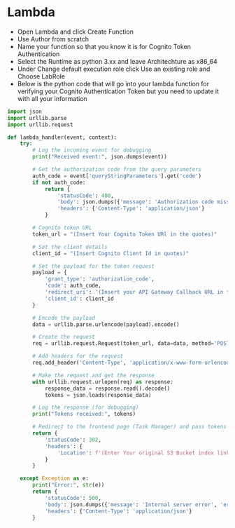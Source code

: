 
# Lambda
- Open Lambda and click Create Function
- Use Author from scratch
- Name your function so that you know it is for Cognito Token Authentication
- Select the Runtime as python 3.xx and leave Architechture as x86_64
- Under Change default execution role click Use an existing role and Choose LabRole
- Below is the python code that will go into your lambda function for verifying your Cognito Authentication Token but you need to update it with all your information
```python
import json
import urllib.parse
import urllib.request

def lambda_handler(event, context):
    try:
        # Log the incoming event for debugging
        print("Received event:", json.dumps(event))

        # Get the authorization code from the query parameters
        auth_code = event['queryStringParameters'].get('code')
        if not auth_code:
            return {
                'statusCode': 400,
                'body': json.dumps({'message': 'Authorization code missing'}),
                'headers': {'Content-Type': 'application/json'}
            }

        # Cognito token URL
        token_url = "(Insert Your Cognito Token URl in the quotes)"

        # Set the client details
        client_id = "(Insert Cognito Client Id in quotes)" 

        # Set the payload for the token request
        payload = {
            'grant_type': 'authorization_code',
            'code': auth_code,
            'redirect_uri': '(Insert your API Gateway Callback URL in the quotes)',
            'client_id': client_id
        }

        # Encode the payload
        data = urllib.parse.urlencode(payload).encode()

        # Create the request
        req = urllib.request.Request(token_url, data=data, method='POST')

        # Add headers for the request
        req.add_header('Content-Type', 'application/x-www-form-urlencoded')

        # Make the request and get the response
        with urllib.request.urlopen(req) as response:
            response_data = response.read().decode()
            tokens = json.loads(response_data)

        # Log the response (for debugging)
        print("Tokens received:", tokens)

        # Redirect to the frontend page (Task Manager) and pass tokens as query parameters
        return {
            'statusCode': 302,
            'headers': {
                'Location': f'(Enter Your original S3 Bucket index link but keep query after)?access_token={tokens["access_token"]}&id_token={tokens["id_token"]}&refresh_token={tokens["refresh_token"]}'  # Redirect with tokens
            }
        }

    except Exception as e:
        print("Error:", str(e))
        return {
            'statusCode': 500,
            'body': json.dumps({'message': 'Internal server error', 'error': str(e)}),
            'headers': {'Content-Type': 'application/json'}
        }
```